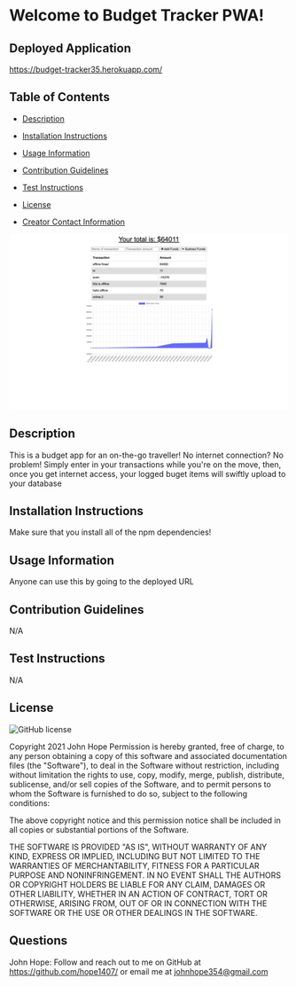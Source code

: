 
# Welcome to Budget Tracker PWA!

## Deployed Application

https://budget-tracker35.herokuapp.com/

## Table of Contents
- [Description](#description)

- [Installation Instructions](#install)

- [Usage Information](#usage)

- [Contribution Guidelines](#contribution)

- [Test Instructions](#test)

- [License](#license)

- [Creator Contact Information](#questions)

![Screenshot](/public/images/appScreenshot.png)
## Description <a name="description"></a>
This is a budget app for an on-the-go traveller!  No internet connection?  No problem!  Simply enter in your transactions while you're on the move, then, once you get internet access, your logged buget items will swiftly upload to your database
## Installation Instructions <a name="install"></a>
Make sure that you install all of the npm dependencies!
## Usage Information <a name="usage"></a>
Anyone can use this by going to the deployed URL
## Contribution Guidelines <a name="contribution"></a>
N/A
## Test Instructions <a name="test"></a>
N/A
## License <a name="license"></a>
![GitHub license](https://img.shields.io/badge/license-MIT-blue.svg)

Copyright 2021 John Hope
Permission is hereby granted, free of charge, to any person obtaining a copy of this software and associated documentation files (the "Software"), to deal in the Software without restriction, including without limitation the rights to use, copy, modify, merge, publish, distribute, sublicense, and/or sell copies of the Software, and to permit persons to whom the Software is furnished to do so, subject to the following conditions:
        
The above copyright notice and this permission notice shall be included in all copies or substantial portions of the Software.
        
THE SOFTWARE IS PROVIDED "AS IS", WITHOUT WARRANTY OF ANY KIND, EXPRESS OR IMPLIED, INCLUDING BUT NOT LIMITED TO THE WARRANTIES OF MERCHANTABILITY, FITNESS FOR A PARTICULAR PURPOSE AND NONINFRINGEMENT. IN NO EVENT SHALL THE AUTHORS OR COPYRIGHT HOLDERS BE LIABLE FOR ANY CLAIM, DAMAGES OR OTHER LIABILITY, WHETHER IN AN ACTION OF CONTRACT, TORT OR OTHERWISE, ARISING FROM, OUT OF OR IN CONNECTION WITH THE SOFTWARE OR THE USE OR OTHER DEALINGS IN THE SOFTWARE.
## Questions <a name="questions"></a>
John Hope: Follow and reach out to me on GitHub at https://github.com/hope1407/ or email me at johnhope354@gmail.com
